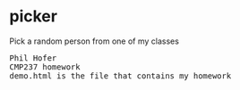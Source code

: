 # picker
Pick a random person from one of my classes

<pre>
Phil Hofer
CMP237 homework
demo.html is the file that contains my homework
</pre>
